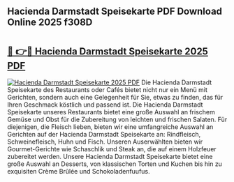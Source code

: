 ## Hacienda Darmstadt Speisekarte PDF Download Online 2025 f308D

# <h2><a href="http://gcari6k.nevu.top/?p=Hacienda+Darmstadt+Speisekarte">🔗 👉🔴 Hacienda Darmstadt Speisekarte 2025 PDF</a></h2>

[![Hacienda Darmstadt Speisekarte 2025 PDF](https://i.imgur.com/dBaPXMq.png)](http://gcari6k.nevu.top/?p=Hacienda+Darmstadt+Speisekarte)
Die Hacienda Darmstadt Speisekarte des Restaurants oder Cafés bietet nicht nur ein Menü mit Gerichten, sondern auch eine Gelegenheit für Sie, etwas zu finden, das für Ihren Geschmack köstlich und passend ist. Die Hacienda Darmstadt Speisekarte unseres Restaurants bietet eine große Auswahl an frischem Gemüse und Obst für die Zubereitung von leichten und frischen Salaten. Für diejenigen, die Fleisch lieben, bieten wir eine umfangreiche Auswahl an Gerichten auf der Hacienda Darmstadt Speisekarte an: Rindfleisch, Schweinefleisch, Huhn und Fisch. Unseren Auserwählten bieten wir Gourmet-Gerichte wie Schaschlik und Steak an, die auf einem Holzfeuer zubereitet werden. Unsere Hacienda Darmstadt Speisekarte bietet eine große Auswahl an Desserts, von klassischen Torten und Kuchen bis hin zu exquisiten Crème Brûlée und Schokoladenfuufus.
